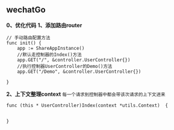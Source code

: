 wechatGo
----
**0、优化代码**
**1、添加路由router**
```
// 手动路由配置方法
func init() {
	app := ShareAppInstance()
    //默认走控制器的Index()方法
	app.GET("/", &controller.UserController{})
    //执行控制器UserController的Demo()方法
    app.GET("/Demo", &controller.UserController{})
    
}
```
**2、上下文整理context**
`每一个请求到控制器中都会带该次请求的上下文进来`
```
func (this * UserController)Index(context *utils.Context)  {

    
}
```
